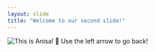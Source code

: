 ```yaml
---
layout: slide
title: "Welcome to our second slide!"
---
```

![This is Anisa!](https://user-images.githubusercontent.com/103088175/162181845-698a10e3-390a-4b31-85f1-26fae6fb1924.jpeg)
:hugs:
Use the left arrow to go back!

